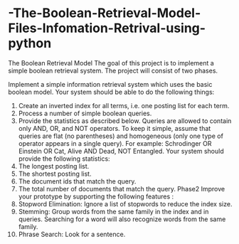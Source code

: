 # -The-Boolean-Retrieval-Model-Files-Infomation-Retrival-using-python
The Boolean Retrieval Model The goal of this project is to implement a simple boolean retrieval system. The project will consist of two phases.

Implement a simple information retrieval system which uses the basic boolean model. Your
system should be able to do the following things:
1. Create an inverted index for all terms, i.e. one posting list for each term.
2. Process a number of simple boolean queries.
3. Provide the statistics as described below.
Queries are allowed to contain only AND, OR, and NOT operators. To keep it simple, assume
that queries are flat (no parentheses) and homogeneous (only one type of operator appears in a
single query). For example: Schrodinger OR Einstein OR Cat, Alive AND Dead, NOT
Entangled.
Your system should provide the following statistics:
1. The longest posting list.
2. The shortest posting list.
3. The document ids that match the query.
4. The total number of documents that match the query.
Phase2
Improve your prototype by supporting the following features :
1. Stopword Elimination: Ignore a list of stopwords to reduce the index size.
2. Stemming: Group words from the same family in the index and in queries.
Searching for a word will also recognize words from the same family.
3. Phrase Search: Look for a sentence.
